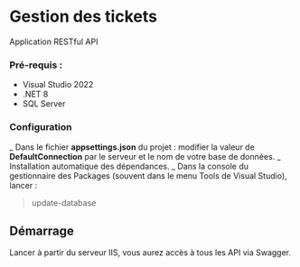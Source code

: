 # Gestion des tickets
Application RESTful API
### Pré-requis :
- Visual Studio 2022
- .NET 8
- SQL Server

### Configuration
_ Dans le fichier **appsettings.json** du projet : modifier la valeur de **DefaultConnection** par le serveur et le nom de votre base de données.
_ Installation automatique des dépendances.
_ Dans la console du gestionnaire des Packages (souvent dans le menu Tools de Visual Studio), lancer :
>  update-database

## Démarrage
Lancer à partir du serveur IIS, vous aurez accès à tous les API via Swagger.
